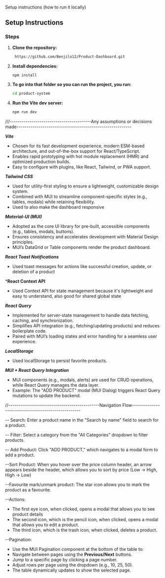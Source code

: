 Setup instructions (how to run it locally)
## Setup Instructions  
### Steps  
1. **Clone the repository:**  
   ```bash
    https://github.com/Benjilo12/Product-Dashboard.git
   
2. **Install dependencies:**
    ```bash
   npm install

 3. **To go into that folder so you can run the project, you run:**
     ```bash
     cd product-system

  4. **Run the Vite dev server:**
     ```bash
     npm run dev


///-----------------------------------------Any assumptions or decisions made----------------------------------------------------------

***Vite***
* Chosen for its fast development experience, modern ESM-based architecture, and out-of-the-box support for React/TypeScript.
* Enables rapid prototyping with hot module replacement (HMR) and optimized production builds.
* Easy to configure with plugins, like React, Tailwind, or PWA support.

***Tailwind CSS***
* Used for utility-first styling to ensure a lightweight, customizable design system.
* Combined with MUI to streamline component-specific styles (e.g., tables, modals) while retaining flexibility.
* Used to also make the dashboard responsive

***Material-UI (MUI)***
* Adopted as the core UI library for pre-built, accessible components (e.g., tables, modals, buttons).
* Ensures consistency and accelerates development with Material Design principles.
* MUI’s DataGrid or Table components render the product dashboard.

***React Toast Notifications***
* Used toast messages for actions like successful creation, update, or deletion of a product

***React Context API**
* Used Context API for state management because it's lightweight and easy to understand, also good for shared global state

***React Query***
* Implemented for server-state management to handle data fetching, caching, and synchronization.
* Simplifies API integration (e.g., fetching/updating products) and reduces boilerplate code.
* Paired with MUI’s loading states and error handling for a seamless user experience.

***LocalStorage***
* Used localStorage to persist favorite products.

***MUI + React Query Integration***
* MUI components (e.g., modals, alerts) are used for CRUD operations, while React Query manages the data layer.
* Example: The "ADD PRODUCT" modal (MUI Dialog) triggers React Query mutations to update the backend.



//----------------------------------------------Navigation Flow----------------------------------------------------

-- Search: Enter a product name in the "Search by name" field to search for a product.

-- Filter: Select a category from the "All Categories" dropdown to filter products.

-- Add Product: Click "ADD PRODUCT," which navigates to a modal form to add a product.

--Sort Product: When you hover over the price column header, an arrow appears beside the header, which allows you to sort by price (Low → High, High → Low)

--Favourite mark/unmark product: The star icon allows you to  mark the product as a favourite.  

--Actions: 
* The first eye icon, when clicked, opens a modal that allows you to see product details
* The second icon, which is the pencil icon, when clicked, opens a modal that allows you to edit a product.
* The third icon, which is the trash icon, when clicked, deletes a product.

--Pagination:  
* Use the MUI Pagination component at the bottom of the table to:  
* Navigate between pages using the **Previous/Next** buttons.  
* Jump to a specific page by clicking a page number.  
* Adjust rows per page using the dropdown (e.g., 10, 25, 50).  
* The table dynamically updates to show the selected page. 

